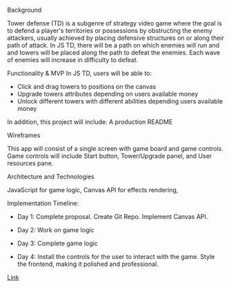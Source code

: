 Background

Tower defense (TD) is a subgenre of strategy video game where the goal is to defend a player's territories or possessions by obstructing the enemy attackers, usually achieved by placing defensive structures on or along their path of attack. In JS TD, there will be a path on which enemies will run and and towers will be placed along the path to defeat the enemies. Each wave of enemies will increase in difficulty to defeat.

Functionality & MVP
In JS TD, users will be able to:

- Click and drag towers to positions on the canvas
- Upgrade towers attributes depending on users available money
- Unlock different towers with different abilities depending users available money


In addition, this project will include:
A production README

Wireframes

This app will consist of a single screen with game board and game controls. Game controls will include Start button, Tower/Upgrade panel, and User resources pane.

Architecture and Technologies

JavaScript for game logic,
Canvas API for effects rendering,

Implementation Timeline:
- Day 1: Complete proposal. Create Git Repo. Implement Canvas API.

- Day 2: Work on game logic

- Day 3: Complete game logic

- Day 4: Install the controls for the user to interact with the game. Style the frontend, making it polished and professional.

[Link](https://jbirondo.github.io/dist/index)
